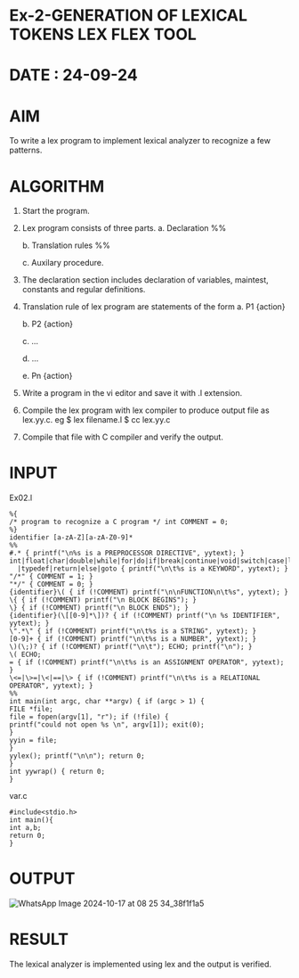 # Ex-2-GENERATION OF LEXICAL TOKENS LEX FLEX TOOL
# DATE : 24-09-24
# AIM
To write a lex program to implement lexical analyzer to recognize a few patterns.
# ALGORITHM

1.	Start the program.

2.	Lex program consists of three parts.
     a.	Declaration %%

     b.	Translation rules %%

     c.	Auxilary procedure.

3.	The declaration section includes declaration of variables, maintest, constants and regular definitions.
4.	Translation rule of lex program are statements of the form
    a.	P1 {action}

    b.	P2 {action}

    c.	…

    d.	…

    e.	Pn {action}

5.	Write a program in the vi editor and save it with .l extension.

6.	Compile the lex program with lex compiler to produce output file as lex.yy.c. eg $ lex filename.l $ cc lex.yy.c
7.	Compile that file with C compiler and verify the output.

# INPUT
Ex02.l
```
%{
/* program to recognize a C program */ int COMMENT = 0;
%}
identifier [a-zA-Z][a-zA-Z0-9]*
%%
#.* { printf("\n%s is a PREPROCESSOR DIRECTIVE", yytext); } 
int|float|char|double|while|for|do|if|break|continue|void|switch|case|long|struct|const
  |typedef|return|else|goto { printf("\n\t%s is a KEYWORD", yytext); }
"/*" { COMMENT = 1; }
"*/" { COMMENT = 0; }
{identifier}\( { if (!COMMENT) printf("\n\nFUNCTION\n\t%s", yytext); }
\{ { if (!COMMENT) printf("\n BLOCK BEGINS"); }
\} { if (!COMMENT) printf("\n BLOCK ENDS"); }
{identifier}(\[[0-9]*\])? { if (!COMMENT) printf("\n %s IDENTIFIER", yytext); }
\".*\" { if (!COMMENT) printf("\n\t%s is a STRING", yytext); }
[0-9]+ { if (!COMMENT) printf("\n\t%s is a NUMBER", yytext); }
\)(\;)? { if (!COMMENT) printf("\n\t"); ECHO; printf("\n"); }
\( ECHO;
= { if (!COMMENT) printf("\n\t%s is an ASSIGNMENT OPERATOR", yytext); }
\<=|\>=|\<|==|\> { if (!COMMENT) printf("\n\t%s is a RELATIONAL OPERATOR", yytext); }
%%
int main(int argc, char **argv) { if (argc > 1) {
FILE *file;
file = fopen(argv[1], "r"); if (!file) {
printf("could not open %s \n", argv[1]); exit(0);
}
yyin = file;
}
yylex(); printf("\n\n"); return 0;
}
int yywrap() { return 0;
}
```
var.c
```
#include<stdio.h> 
int main(){
int a,b; 
return 0;
}
```
# OUTPUT
![WhatsApp Image 2024-10-17 at 08 25 34_38f1f1a5](https://github.com/user-attachments/assets/9447fabf-60f9-44ec-85e8-2e6162df4fba)
# RESULT
The lexical analyzer is implemented using lex and the output is verified.

